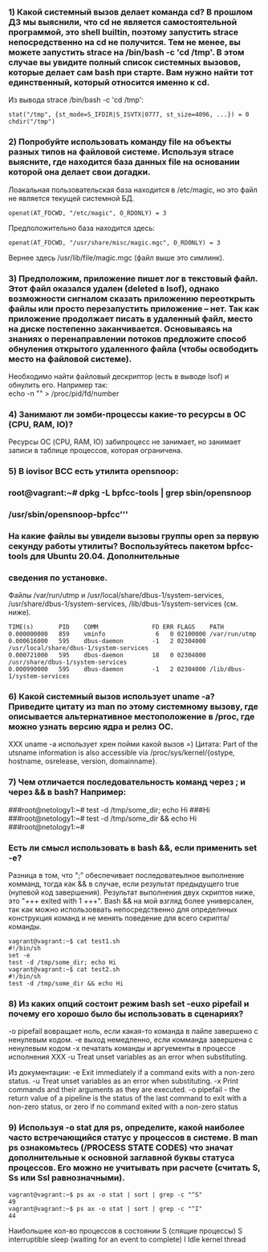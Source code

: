 ### 1) Какой системный вызов делает команда cd? В прошлом ДЗ мы выяснили, что cd не является самостоятельной программой, это shell builtin, поэтому запустить strace непосредственно на cd не получится. Тем не менее, вы можете запустить strace на /bin/bash -c 'cd /tmp'. В этом случае вы увидите полный список системных вызовов, которые делает сам bash при старте. Вам нужно найти тот единственный, который относится именно к cd.

Из вывода strace /bin/bash -c 'cd /tmp':

	stat("/tmp", {st_mode=S_IFDIR|S_ISVTX|0777, st_size=4096, ...}) = 0
	chdir("/tmp")

### 2) Попробуйте использовать команду file на объекты разных типов на файловой системе. Используя strace выясните, где находится база данных file на основании которой она делает свои догадки.

Лоакальная пользовательская база находится в /etc/magic, но это файл не является текущей системной БД.
 
    openat(AT_FDCWD, "/etc/magic", O_RDONLY) = 3

Предположительно база находится здесь:

	openat(AT_FDCWD, "/usr/share/misc/magic.mgc", O_RDONLY) = 3

Вернее здесь /usr/lib/file/magic.mgc (файл выше это симлинк).

### 3) Предположим, приложение пишет лог в текстовый файл. Этот файл оказался удален (deleted в lsof), однако возможности сигналом сказать приложению переоткрыть файлы или просто перезапустить приложение – нет. Так как приложение продолжает писать в удаленный файл, место на диске постепенно заканчивается. Основываясь на знаниях о перенаправлении потоков предложите способ обнуления открытого удаленного файла (чтобы освободить место на файловой системе).

Необходимо найти файловый дескриптор (есть в выводе lsof) и обнулить его. Например так:  
	echo -n "" > /proc/pid/fd/number

### 4) Занимают ли зомби-процессы какие-то ресурсы в ОС (CPU, RAM, IO)?
Ресурсы ОС (CPU, RAM, IO) забипроцесс не занимает, но занимает записи в таблице процессов, которая ограничена.  


### 5) В iovisor BCC есть утилита opensnoop:
### root@vagrant:~# dpkg -L bpfcc-tools | grep sbin/opensnoop
### /usr/sbin/opensnoop-bpfcc'''
### На какие файлы вы увидели вызовы группы open за первую секунду работы утилиты? Воспользуйтесь пакетом bpfcc-tools для Ubuntu 20.04. Дополнительные 
### сведения по установке.

Файлы /var/run/utmp и /usr/local/share/dbus-1/system-services, /usr/share/dbus-1/system-services,  /lib/dbus-1/system-services (см. ниже).

	TIME(s)       PID    COMM               FD ERR FLAGS    PATH
	0.000000000   859    vminfo              6   0 02100000 /var/run/utmp
	0.000616000   595    dbus-daemon        -1   2 02304000 /usr/local/share/dbus-1/system-services
	0.000721000   595    dbus-daemon        18   0 02304000 /usr/share/dbus-1/system-services
	0.000990000   595    dbus-daemon        -1   2 02304000 /lib/dbus-1/system-services

### 6) Какой системный вызов использует uname -a? Приведите цитату из man по этому системному вызову, где описывается альтернативное местоположение в /proc, где можно узнать версию ядра и релиз ОС.

XXX uname -a использует хрен пойми какой вызов =)
Цитата:
Part of the utsname information is also accessible via /proc/sys/kernel/{ostype, hostname, osrelease, version, domainname}.

### 7) Чем отличается последовательность команд через ; и через && в bash? Например:
###root@netology1:~# test -d /tmp/some_dir; echo Hi
###Hi
###root@netology1:~# test -d /tmp/some_dir && echo Hi
###root@netology1:~#  
### Есть ли смысл использовать в bash &&, если применить set -e?

Разница в том, что ";" обеспечивает последоватеьлное выполнение комманд, тогда как && в случае, если результат предыдущего true (нулевой код завершения).
Результат выполнения двух скриптов ниже, это "+++ exited with 1 +++". Bash && на мой взгляд более универсален, так как можно использоввать непосредственно для определнных конструкция команд и не менять поведение для всего скрипта/команды. 

	vagrant@vagrant:~$ cat test1.sh
	#!/bin/sh
	set -e
	test -d /tmp/some_dir; echo Hi
	vagrant@vagrant:~$ cat test2.sh
	#!/bin/sh
	test -d /tmp/some_dir && echo Hi
	
### 8) Из каких опций состоит режим bash set -euxo pipefail и почему его хорошо было бы использовать в сценариях?

-o pipefail вовращает ноль, если какая-то команда в пайпе завершено с ненулевым кодом. 
-e выход немедленно, если комманда завершена с ненулевым кодом
-x печатать команды и аргуементы в процессе исполнения 
XXX -u Treat unset variables as an error when substituting.

Из документации:
    -e  Exit immediately if a command exits with a non-zero status.
	-u  Treat unset variables as an error when substituting.
	-x  Print commands and their arguments as they are executed.
	-o  pipefail  - the return value of a pipeline is the status of
                    the last command to exit with a non-zero status,
                    or zero if no command exited with a non-zero status


### 9) Используя -o stat для ps, определите, какой наиболее часто встречающийся статус у процессов в системе. В man ps ознакомьтесь (/PROCESS STATE CODES) что значат дополнительные к основной заглавной буквы статуса процессов. Его можно не учитывать при расчете (считать S, Ss или Ssl равнозначными).

	vagrant@vagrant:~$ ps ax -o stat | sort | grep -c "^S"
	49
	vagrant@vagrant:~$ ps ax -o stat | sort | grep -c "^I"
	44

Наибольшее кол-во процессов в состоянии S (спящие процессы)
S    interruptible sleep (waiting for an event to complete)
I    Idle kernel thread		
	